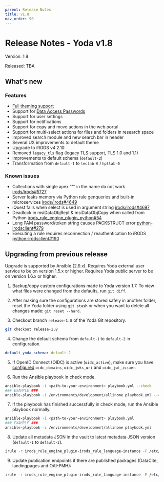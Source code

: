 ```yaml
---
parent: Release Notes
title: v1.8
nav_order: 90
---
```

# Release Notes - Yoda v1.8

Version: 1.8

Released: TBA

## What's new
### Features
- [Full theming support](../design/overview/theme-packages.md)
- Support for [Data Access Passwords](../design/overview/authentication.md)
- Support for user settings
- Support for notifications
- Support for copy and move actions in the web portal
- Support for multi-select actions for files and folders in research space
- Improved search module and new search bar in header
- Several UX improvements to default theme
- Upgrade to iRODS v4.2.10
- Removed `legacy_tls` flag (legacy TLS support, TLS 1.0 and 1.1)
- Improvements to default schema (`default-2`)
- Transformation from `default-1` to `teclab-0` / `hptlab-0`

### Known issues
- Collections with single apex "'" in the name do not work [irods/irods#5727](https://github.com/irods/irods/issues/5727)
- Server leaks memory via Python rule genqueries and built-in microservices [irods/irods#4649](https://github.com/irods/irods/issues/4649)
- iQuest fails when select is used in argument string [irods/irods#4697](https://github.com/irods/irods/issues/4697)
- Deadlock in msiDataObjRepl & msiDataObjCopy when called from Python [irods_rule_engine_plugin_python#54](https://github.com/irods/irods_rule_engine_plugin_python/issues/54)
- Long PAM password/token string causes PACKSTRUCT error [python-irodsclient#279](https://github.com/irods/python-irodsclient/issues/279)
- Executing a rule requires reconnection / reauthentication to iRODS [python-irodsclient#190](https://github.com/irods/python-irodsclient/issues/190)

## Upgrading from previous release
Upgrade is supported by Ansible (2.9.x).
Requires Yoda external user service to be on version 1.5.x or higher.
Requires Yoda public server to be on version 1.6.x or higher.

1. Backup/copy custom configurations made to Yoda version 1.7.
To view what files were changed from the defaults, run `git diff`.

2. After making sure the configurations are stored safely in another folder, reset the Yoda folder using `git stash` or when you want to delete all changes made: `git reset --hard`.

3. Checkout branch `release-1.8` of the Yoda Git repository.
```bash
git checkout release-1.8
```

4. Change the default schema from `default-1` to `default-2` in configuration.
```yaml
default_yoda_schema: default-2
```

5. If OpenID Connect (OIDC) is active (`oidc_active`), make sure you have [configured](../administraion/configuring-openidc.md) `oidc_domains`, `oidc_jwks_uri` and `oidc_jwt_issuer`.

6. Run the Ansible playbook in check mode.
```bash
ansible-playbook -i <path-to-your-environment> playbook.yml --check
### EXAMPLE ###
ansible-playbook -i /environments/development/allinone playbook.yml --check
```

7. If the playbook has finished successfully in check mode, run the Ansible playbook normally.
```bash
ansible-playbook -i <path-to-your-environment> playbook.yml
### EXAMPLE ###
ansible-playbook -i /environments/development/allinone playbook.yml
```

8. Update all metadata JSON in the vault to latest metadata JSON version (`default-1` to `default-2`).
```bash
irule -r irods_rule_engine_plugin-irods_rule_language-instance -F /etc/irods/yoda-ruleset/tools/check-metadata-for-schema-updates.r
```

9. Update publication endpoints if there are published packages (DataCite, landingpages and OAI-PMH):
```bash
irule -r irods_rule_engine_plugin-irods_rule_language-instance -F /etc/irods/yoda-ruleset/tools/update-publications.r
```
